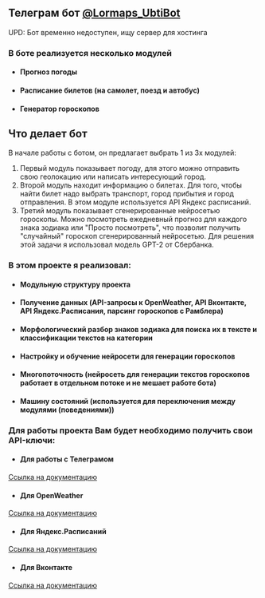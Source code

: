 ## Телеграм бот [@Lormaps_UbtiBot](https://t.me/Lormaps_UbtiBot)

UPD: Бот временно недоступен, ищу сервер для хостинга

### В боте реализуется несколько модулей
- #### Прогноз погоды
- #### Расписание билетов (на самолет, поезд и автобус)
- #### Генератор гороскопов

## Что делает бот

В начале работы с ботом, он предлагает выбрать 1 из 3х модулей:
1. Первый модуль показывает погоду, для этого можно
отправить свою геолокацию или написать интересующий город.
2. Второй модуль находит информацию о билетах.
Для того, чтобы найти билет надо выбрать транспорт, город прибытия и город отправления.
В этом модуле используется API Яндекс расписаний.
3. Третий модуль показывает сгенерированные нейросетью гороскопы.
Можно посмотреть ежедневный прогноз для каждого знака зодиака или 
"Просто посмотреть", что позволит получить "случайный" гороскоп сгенерированный нейросетью.
Для решения этой задачи я использовал модель GPT-2 от Сбербанка.


### В этом проекте я реализовал:
- #### Модульную структуру проекта
- #### Получение данных (API-запросы к OpenWeather, API Вконтакте, API Яндекс.Расписания, парсинг гороскопов с Рамблера)
- #### Морфологический разбор знаков зодиака для поиска их в тексте и классификации текстов на категории
- #### Настройку и обучение нейросети для генерации гороскопов
- #### Многопоточность (нейросеть для генерации текстов гороскопов работает в отдельном потоке и не мешает работе бота)
- #### Машину состояний (используется для переключения между модулями (поведениями))
### Для работы проекта Вам будет необходимо получить свои API-ключи:
- #### Для работы с Телеграмом
[Ссылка на документацию](https://core.telegram.org/bots#6-botfather)
- #### Для OpenWeather
[Ссылка на документацию](https://openweathermap.org/appid)
- #### Для Яндекс.Расписаний
[Ссылка на документацию](https://yandex.ru/dev/rasp/doc/concepts/access.html)
- #### Для Вконтакте
[Ссылка на документацию](https://dev.vk.com/api/getting-started)

